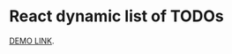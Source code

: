 # React dynamic list of TODOs

[DEMO LINK](https://omelika.github.io/react_dynamic-list-of-todos/).
